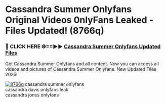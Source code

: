 # Cassandra Summer Onlyfans Original Videos 0nlyFans Leaked - Files Updated! (8766q)

<h3>🔴 CLICK HERE 🌐==►► <a href="https://tinyurl.com/ms9xzufz" rel="nofollow">Cassandra Summer Onlyfans Updated Files</a></h3>

Get Cassandra Summer Onlyfans and all content. Now you can access all videos and pictures of Cassandra Summer Onlyfans. New Updated Files 2025!

[![8766q](https://i.imgur.com/PQ7UWWw.gif)](https://tinyurl.com/ms9xzufz)
cassandra summer onlyfans<br>
cassandra davis onlyfans leak<br>
cassandra jones onlyfans